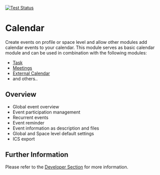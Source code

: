 [![Test Status](https://github.com/humhub/calendar/workflows/PHP%20Codeception%20Tests/badge.svg)](https://github.com/humhub/calendar/actions)

# Calendar

Create events on profile or space level and allow other modules add calendar events to your calendar. This module
serves as basic calendar module and can be used in combination with the following modules:

 - [Task](https://www.humhub.com/marketplace/tasks/)
 - [Meetings](https://www.humhub.com/marketplace/meeting/)
 - [External Calendar](https://www.humhub.com/marketplace/meeting/)
 - and others..
 
## Overview

 - Global event overview
 - Event participation management
 - Recurrent events
 - Event reminder
 - Event information as description and files
 - Global and Space level default settings
 - ICS export

 
## Further Information

Please refer to the [Developer Section](DEVELOPER.md) for more information.
